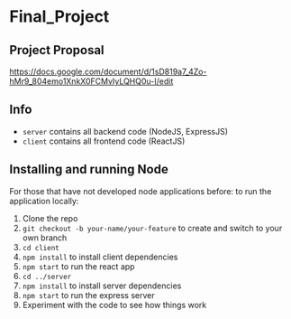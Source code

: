 # Final_Project

## Project Proposal
https://docs.google.com/document/d/1sD819a7_4Zo-hMr9_804emo1XnkX0FCMvIyLQHQ0u-I/edit

## Info
- `server` contains all backend code (NodeJS, ExpressJS)
- `client` contains all frontend code (ReactJS)

## Installing and running Node
For those that have not developed node applications before: to run the application locally:
1. Clone the repo
2. `git checkout -b your-name/your-feature` to create and switch to your own branch
3. `cd client`
4. `npm install` to install client dependencies
5. `npm start` to run the react app
6. `cd ../server`
7. `npm install` to install server dependencies
8. `npm start` to run the express server
9. Experiment with the code to see how things work


